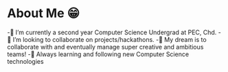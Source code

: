 # About Me 😁
-🔭 I’m currently a second year Computer Science Undergrad at PEC, Chd.
-👯 I’m looking to collaborate on projects/hackathons.
-🤝 My dream is to collaborate with and eventually manage super creative and ambitious teams!
-🎈 Always learning and following new Computer Science technologies
<br>
<!---
CyberDatta/CyberDatta is a ✨ special ✨ repository because its `README.md` (this file) appears on your GitHub profile.
You can click the Preview link to take a look at your changes.
--->

